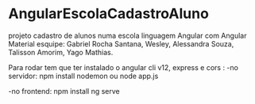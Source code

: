 # AngularEscolaCadastroAluno
projeto cadastro de alunos numa escola
linguagem Angular com Angular Material
esquipe: Gabriel Rocha Santana, Wesley, Alessandra Souza, Talisson Amorim, Yago Mathias.

Para rodar tem que ter instalado o angular cli v12, express e cors :
-no servidor:
npm install
nodemon ou node app.js
 
 -no frontend:
 npm install
 ng serve
